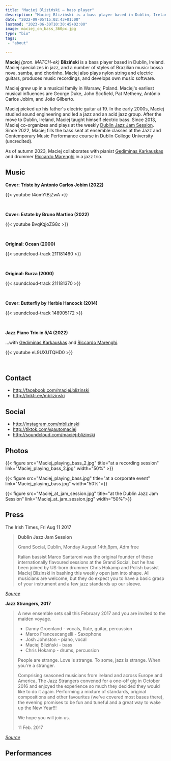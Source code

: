 ```yaml
---
title: "Maciej Bliziński – bass player"
description: "Maciej Bliziński is a bass player based in Dublin, Ireland. He specializes in jazz, bossa nova, samba, jazz fusion, and acid jazz."
date: "2022-09-05T15:02:43+01:00"
lastmod: "2023-06-30T10:30:45+02:00"
image: maciej_on_bass_360px.jpg
type: "bio"
tags:
 - "about"

---
```


**Maciej** _(pron. MATCH-ek)_ **Bliziński** is a bass player based in Dublin,
Ireland. Maciej specializes in jazz, and a number of styles of Brazilian music:
bossa nova, samba, and chorinho.  Maciej also plays nylon string and electric
guitars, produces music recordings, and develops own music software.

<!--more-->

Maciej grew up in a musical family in Warsaw, Poland. Maciej's earliest musical
influences are George Duke, John Scofield, Pat Metheny, Antônio Carlos Jobim,
and João Gilberto.

Maciej picked up his father's electric guitar at 19. In the early 2000s, Maciej
studied sound engineering and led a jazz and an acid jazz group. After the move
to Dublin, Ireland, Maciej taught himself electric bass. Since 2013, Maciej
co-organizes and plays at the weekly [Dublin Jazz Jam Session][jam].  Since
2022, Maciej fills the bass seat at ensemble classes at the Jazz and
Contemporary Music Performance course in Dublin College University (uncredited).

[jam]: https://facebook.com/dublinjazzjam

As of autumn 2023, Maciej collaborates with pianist [Gediminas Karkauskas][ged]
and drummer [Riccardo Marenghi][ric] in a jazz trio.

[ged]: https://www.offpitchrecords.com/
[ric]: https://www.instagram.com/riccardo_marenghi/

## Music

**Cover: Triste by Antonio Carlos Jobim (2022)**

{{< youtube t4omYtBjZwA >}}

&nbsp;

**Cover: Estate by Bruno Martino (2022)**

{{< youtube BvqKqjoZG8c >}}

&nbsp;

**Original: Ocean (2000)**

{{< soundcloud-track 211181460 >}}

&nbsp;

**Original: Burza (2000)**

{{< soundcloud-track 211181370 >}}

&nbsp;

**Cover: Butterfly by Herbie Hancock (2014)**

{{< soundcloud-track 148905172 >}}

&nbsp;

**Jazz Piano Trio in 5/4 (2022)**

…with [Gediminas Karkauskas][ged] and [Riccardo Marenghi][ric].

{{< youtube eL9UXUTQHD0 >}}

&nbsp;

## Contact

* http://facebook.com/maciej.blizinski
* http://linktr.ee/mblizinski

## Social

* http://instagram.com/mblizinski
* http://tiktok.com/@automaciej
* http://soundcloud.com/maciej-blizinski

## Photos

{{< figure src="Maciej_playing_bass_2.jpg" title="at a recording session" link="Maciej_playing_bass_2.jpg" width="50%" >}}

{{< figure src="Maciej_playing_bass.jpg" title="at a corporate event" link="Maciej_playing_bass.jpg" width="50%">}}

{{< figure src="Maciej_at_jam_session.jpg" title="at the Dublin Jazz Jam Session" link="Maciej_at_jam_session.jpg" width="50%">}}

## Press

The Irish Times, Fri Aug 11 2017

> **Dublin Jazz Jam Session**
>
> Grand Social, Dublin, Monday August 14th,8pm, Adm free
>
>
> Italian bassist Marco Santaroni was the original founder of these
> internationally flavoured sessions at the Grand Social, but he has been
> joined by US-born drummer Chris Hokamp and Polish bassist Maciej Blizinski in
> bashing this weekly open jam into shape. All musicians are welcome, but they
> do expect you to have a basic grasp of your instrument and a few jazz
> standards up our sleeve.

_[Source](https://www.irishtimes.com/culture/music/dancing-on-the-ceiling-and-swinging-on-the-sofa-this-week-s-jazz-gigs-1.3179541)_

**Jazz Strangers, 2017**

> A new ensemble sets sail this February 2017 and you are invited to the maiden voyage.
>
> * Danny Groenland - vocals, flute, guitar, percussion
> * Marco Francescangelli - Saxophone
> * Josh Johnston - piano, vocal
> * Maciej Bliziński - bass
> * Chris Hokamp - drums, percussion
>
> People are strange.
> Love is strange.
> To some, jazz is strange.
> When you're a stranger.
>
> Comprising seasoned musicians from ireland and across Europe and America, The
> Jazz Strangers convened for a one-off gig in October 2016 and enjoyed the
> experience so much they decided they would like to do it again. Performing a
> mixture of standards, original compositions and other favourites (we've
> covered most bases there), the evening promises to be fun and tuneful and a
> great way to wake up the New Year!!!
>
> We hope you will join us.
>
> 11 Feb. 2017

_[Source](https://www.jazzireland.ie/jazz-events/gig/414-the-jazz-strangers.html)_

[byd]: https://web.archive.org/web/20220816093018/http://bydgoszczjazzfestival.com.pl/2022artysci.htm

## Performances
